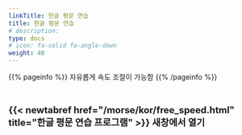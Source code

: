 ```yaml
---
linkTitle: 한글 평문 연습
title: 한글 평문 연습
# description: 
type: docs
# icon: fa-solid fa-angle-down
weight: 40
---
```



{{% pageinfo %}}
자유롭게 속도 조절이 가능함
{{% /pageinfo %}}

<br>

<b><span style="font-size:130%">{{< newtabref href="/morse/kor/free_speed.html" title="한글 평문 연습 프로그램" >}} 새창에서 열기</span></b>

